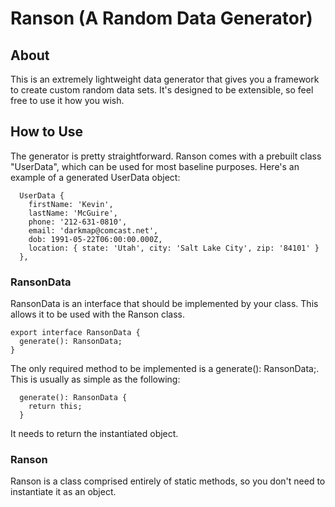 # Ranson (A Random Data Generator)

## About
This is an extremely lightweight data generator that gives you a framework to create custom random data sets. It's designed to be extensible, so feel free to use it how you wish.

## How to Use
The generator is pretty straightforward.  Ranson comes with a prebuilt class "UserData", which can be used for most baseline purposes. 
Here's an example of a generated UserData object:
```
  UserData {
    firstName: 'Kevin',
    lastName: 'McGuire',
    phone: '212-631-0810',
    email: 'darkmap@comcast.net',
    dob: 1991-05-22T06:00:00.000Z,
    location: { state: 'Utah', city: 'Salt Lake City', zip: '84101' }
  },
```

### RansonData
RansonData is an interface that should be implemented by your class. This allows it to be used with the Ranson class.
```
export interface RansonData {
  generate(): RansonData;
}
```
The only required method to be implemented is a generate(): RansonData;. This is usually as simple as the following: 
```
  generate(): RansonData {
    return this;
  }
```
It needs to return the instantiated object.

### Ranson
Ranson is a class comprised entirely of static methods, so you don't need to instantiate it as an object. 